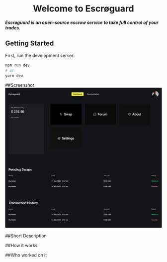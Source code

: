 <h1 align="center">Welcome to Escrøguard</h1>

***Escrøguard is an open-source escrow service to take full control of your trades.***

## Getting Started

First, run the development server:

```bash
npm run dev
# or
yarn dev
```

##Screenshot
![screenshot](screenshot/screenshot1.jpg?raw=true "1")

##Short Description
<!-- text here -->
##How it works
<!-- text here -->

##Who worked on it
<!-- text here -->